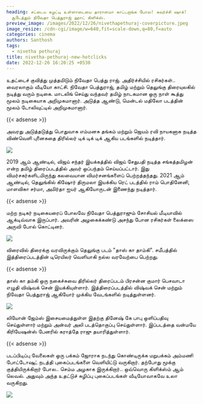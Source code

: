 ```yaml
---
heading: சட்டைய கழட்டி உள்ளாடையை தாராளமா காட்டறாங்க போல! கவர்ச்சி ஷாக்!
  சூடேத்தும் நிவேதா பெத்துராஜ் ஹாட் கிளிக்ஸ்.
preview_image: /images/2022/12/26/nivethapethuraj-coverpicture.jpeg
image_resize: /cdn-cgi/image/w=640,fit=scale-down,q=80,f=auto
categories: cinema
authors: Santhosh
tags:
  - nivetha pethuraj
title: nivetha-pethuraj-new-hotclicks
date: 2022-12-26 16:20:25 +0530
---
```

உதட்டைச் குவித்து முத்தமிடும் நிவேதா பெத்து ராஜ். அதிர்ச்சியில் ரசிகர்கள்.. வைரலாகும் வீடியோ காட்சி.
நிவேதா பெத்துராஜ், தமிழ் மற்றும் தெலுங்கு திரையுலகில் நடித்து வரும் நடிகை. மாடலிங் செய்து வந்தவர் தமிழ் நாடகமான ஒரு நாள் கூத்து மூலம் நடிகையாக அறிமுகமானார். அடுத்த ஆண்டு, மென்டல் மதிலோ படத்தின் மூலம் டோலிவுட்டில் அறிமுகமானார்.

{{< adsense >}}

 அவரது அடுத்தடுத்து பொதுவாக எம்மனசு தங்கம் மற்றும் ஜெயம் ரவி நாயகனாக நடித்த விண்வெளி புனைகதை திரில்லர் டிக் டிக் டிக் ஆகிய படங்களில் நடித்தார். 


![](/images/2022/12/26/nivetha-pethuraj-new-hotclicks6.jpeg)

2019 ஆம் ஆண்டில், விஜய் சந்தர் இயக்கத்தில் விஜய் சேதுபதி நடித்த சங்கத்தமிழன் என்ற தமிழ் திரைப்படத்தில் அவர் ஒப்பந்தம் செய்யப்பட்டார். இது விமர்சகர்களிடமிருந்து கலவையான விமர்சனங்களைப் பெற்றத்தந்தது. 2021 ஆம் ஆண்டில், தெலுங்கில் கிஷோர் திருமலா இயக்கிய ரெட் படத்தில் ராம் பொதினேனி, மாளவிகா சர்மா, அமிர்தா ஐயர் ஆகியோருடன் இணைந்து நடித்தார்.

{{< adsense >}}


மற்ற நடிகர் நடிகையரைப் போலவே நிவேதா பெத்துராஜும் சோசியல் மீடியாவில் ஆக்டிவ்வாக இருப்பார். அவரின் அழகைக்கண்டு அசந்து போன ரசிகர்கள் லைக்ஸை அருவி போல் கொட்டினர்.


![](/images/2022/12/26/nivetha-pethuraj-new-hotclicks.jpeg)

விரைவில் திரைக்கு வரவிருக்கும் தெலுங்கு படம் "தாஸ் கா தாம்கி". சமீபத்தில் இத்திரைப்படத்தின் டிரெயிலர் வெளியாகி நல்ல வரவேற்பை பெற்றது.

{{< adsense >}}


தாஸ் கா தம்கி ஒரு நகைச்சுவை திரில்லர் திரைப்படம் பிரசன்ன குமார் பெசவாடா எழுதி விஷ்வக் சென் இயக்கியுள்ளார். இத்திரைப்படத்தில் விஷ்வக் சென் மற்றும் நிவேதா பெத்துராஜ் ஆகியோர் முக்கிய வேடங்களில் நடித்துள்ளனர். 

![](/images/2022/12/26/nivetha-pethuraj-new-hotclicks2.jpeg)

லியோன் ஜேம்ஸ் இசையமைத்துள்ள இதற்கு தினேஷ் கே பாபு ஒளிப்பதிவு செய்துள்ளார் மற்றும் அன்வர் அலி படத்தொகுப்பு செய்துள்ளார். இப்படத்தை வன்மயே கிரியேஷன்ஸ் பேனரில் கராத்தே ராஜு தயாரித்துள்ளார்.

{{< adsense >}}


படப்பிடிப்பு வேலைகள் ஒரு பக்கம் ஜோராக நடந்து கொண்டிருக்க மறுபக்கம் அம்மணி போட்டோஷுட் நடத்தி புகைப்படங்களை வெளியிட்டு வருகிறார். தற்போது மூக்கு குத்தியிருக்கிறார் போல.. செம்ம அழகாக இருக்கிறார்.. ஒவ்வொரு கிளிக்ஸ்ம் ஆம் லெவல். அதுவும் அந்த உதட்டுச் சுழிப்பு புகைப்படங்கள் வீடியோவாகவே உலா வருகிறது.

![](/images/2022/12/26/nivetha-pethuraj-new-hotclicks4.jpeg)